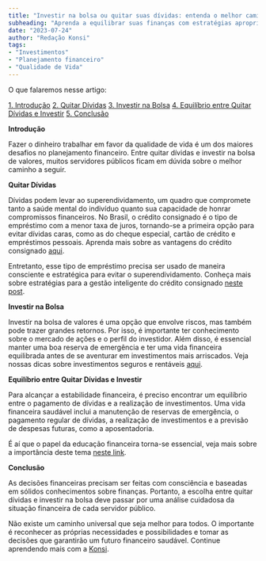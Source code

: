 ```yaml
---
title: "Investir na bolsa ou quitar suas dívidas: entenda o melhor caminho para servidores públicos"
subheading: "Aprenda a equilibrar suas finanças com estratégias apropriadas e melhore sua saúde financeira."
date: "2023-07-24"
author: "Redação Konsi"
tags:
- "Investimentos"
- "Planejamento financeiro"
- "Qualidade de Vida"
---
```


O que falaremos nesse artigo:

[1. Introdução](#intro)
[2. Quitar Dívidas](#quitar)
[3. Investir na Bolsa](#investir)
[4. Equilíbrio entre Quitar Dívidas e Investir](#equilibrio)
[5. Conclusão](#conclusao)

<a name="intro"></a>
**Introdução**

Fazer o dinheiro trabalhar em favor da qualidade de vida é um dos maiores desafios no planejamento financeiro. Entre quitar dívidas e investir na bolsa de valores, muitos servidores públicos ficam em dúvida sobre o melhor caminho a seguir.

<a name="quitar"></a>
**Quitar Dívidas**

Dívidas podem levar ao superendividamento, um quadro que compromete tanto a saúde mental do indivíduo quanto sua capacidade de honrar compromissos financeiros. No Brasil, o crédito consignado é o tipo de empréstimo com a menor taxa de juros, tornando-se a primeira opção para evitar dívidas caras, como as do cheque especial, cartão de crédito e empréstimos pessoais. Aprenda mais sobre as vantagens do crédito consignado [aqui](https://konsi.com.br/blog/5-motivos-para-escolher-o-credito-consignado-por-que-escolher/).

Entretanto, esse tipo de empréstimo precisa ser usado de maneira consciente e estratégica para evitar o superendividamento. Conheça mais sobre estratégias para a gestão inteligente do crédito consignado [neste post](https://konsi.com.br/blog/gesto-do-crdito-consignado-como-utilizar-com-sabedoria/).

<a name="investir"></a>
**Investir na Bolsa**

Investir na bolsa de valores é uma opção que envolve riscos, mas também pode trazer grandes retornos. Por isso, é importante ter conhecimento sobre o mercado de ações e o perfil do investidor. Além disso, é essencial manter uma boa reserva de emergência e ter uma vida financeira equilibrada antes de se aventurar em investimentos mais arriscados. Veja nossas dicas sobre investimentos seguros e rentáveis [aqui](https://konsi.com.br/postagens/investindo-seu-dinheiro-como-servidor-pblico-opes-seguras-e-rentveis/).

<a name="equilibrio"></a>
**Equilíbrio entre Quitar Dívidas e Investir**

Para alcançar a estabilidade financeira, é preciso encontrar um equilíbrio entre o pagamento de dívidas e a realização de investimentos. Uma vida financeira saudável inclui a manutenção de reservas de emergência, o pagamento regular de dívidas, a realização de investimentos e a previsão de despesas futuras, como a aposentadoria.

É aí que o papel da educação financeira torna-se essencial, veja mais sobre a importância deste tema [neste link](https://konsi.com.br/blog/a-importncia-da-educao-financeira-para-servidores-pblicos-e-como-implement-la-em-sua-vida/).

<a name="conclusao"></a>
**Conclusão**

As decisões financeiras precisam ser feitas com consciência e baseadas em sólidos conhecimentos sobre finanças. Portanto, a escolha entre quitar dívidas e investir na bolsa deve passar por uma análise cuidadosa da situação financeira de cada servidor público.

Não existe um caminho universal que seja melhor para todos. O importante é reconhecer as próprias necessidades e possibilidades e tomar as decisões que garantirão um futuro financeiro saudável. Continue aprendendo mais com a [Konsi](https://konsi.com.br/).